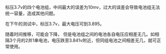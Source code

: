 标压3.7v的四个电池组，中间最大的误差为10mv，过大的误差会导致电池组无法统一容量，造成其他问题。

在下午的测试中，标压3.7v，最大电压可到3.895。

随着时间推移，可能会下降， 但是电池组之间的电池各自电压应相差无几。如相隔3个月的2并1串电池，电压跌至3.841v附近，但同组电池之间相差无几，就可正常使用。